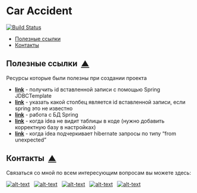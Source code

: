 # Car Accident
[![Build Status](https://travis-ci.org/ReyBos/job4j_car_accident.svg?branch=master)](https://travis-ci.org/ReyBos/job4j_car_accident) &nbsp;&nbsp;

<a name="menu"></a>
<ul>
    <li>
        <a href="#links">Полезные ссылки</a>
    </li>
    <li>
        <a href="#contact">Контакты</a>
    </li>
</ul>

<h2><a name="links">Полезные ссылки</a>&nbsp;&nbsp;<a href="#menu">&#9650;</a></h2>
<p>Ресурсы которые были полезны при создании проекта</p>
<ul>
    <li>
        <strong><a href="https://stackoverflow.com/questions/14537546/how-to-get-generated-id-after-i-inserted-into-a-new-data-record-in-database-usin">link</a></strong>
        - получить id вставленной записи с помощью Spring JDBCTemplate
    </li>
    <li>
        <strong><a href="https://stackoverflow.com/questions/17771306/spring-how-to-use-keyholder-with-postgresql">link</a></strong>
        - указать какой столбец является id вставленной записи, если spring это не известно
    </li>
    <li>
        <strong><a href="https://docs.spring.io/spring-framework/docs/current/reference/html/data-access.html">link</a></strong>
        - работа с БД Spring
    </li>
    <li>
        <strong><a href="https://intellij-support.jetbrains.com/hc/en-us/community/posts/360007103039--Solved-Unable-to-resolve-table-name">link</a></strong>
        - когда idea не видит таблицы в коде (нужно добавить корректную базу в настройках)
    </li>
    <li>
        <strong><a href="https://stackoverflow.com/questions/42871038/from-unexpected-when-createquery">link</a></strong>
        - когда idea подчеркивает hibernate запросы по типу “from unexpected”
    </li>
    <!--<li>
        <strong><a href="">link</a></strong>
        - сервлеты и Ajax
    </li>-->
</ul>

<h2><a name="contact">Контакты</a>&nbsp;&nbsp;<a href="#menu">&#9650;</a></h2>
<p>Связаться со мной по всем интересующим вопросам вы можете здесь:</p>

[![alt-text](https://img.shields.io/badge/-linkedin-283e4a?style=flat&logo=linkedin&logoColor=white)](https://www.linkedin.com/in/reybos/)&nbsp;&nbsp;
[![alt-text](https://img.shields.io/badge/-ВКонтакте-blue?style=flat&logo=vk&logoColor=white  "vk.com")](https://vk.com/reybos)&nbsp;&nbsp;
[![alt-text](https://img.shields.io/badge/-instagram-E4405F?style=flat&logo=instagram&logoColor=white)](https://www.instagram.com/andreybossiy)&nbsp;&nbsp;
[![alt-text](https://img.shields.io/badge/-telegram-grey?style=flat&logo=telegram&logoColor=white)](https://t.me/reybos)&nbsp;&nbsp;
[![alt-text](https://img.shields.io/badge/@%20email-005FED?style=flat&logo=mail&logoColor=white)](mailto:andreybosiy@yandex.ru)&nbsp;&nbsp;
